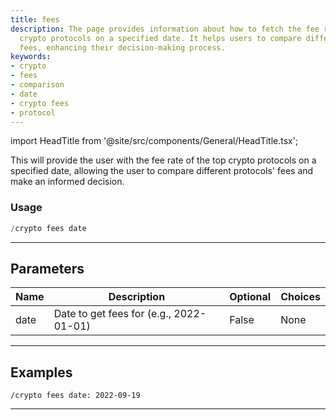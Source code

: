 ```yaml
---
title: fees
description: The page provides information about how to fetch the fee rate of top
  crypto protocols on a specified date. It helps users to compare different protocols'
  fees, enhancing their decision-making process.
keywords:
- crypto
- fees
- comparison
- date
- crypto fees
- protocol
---
```


import HeadTitle from '@site/src/components/General/HeadTitle.tsx';

<HeadTitle title="fees - Crypto - Discord - Reference | OpenBB Bot Docs" />

This will provide the user with the fee rate of the top crypto protocols on a specified date, allowing the user to compare different protocols' fees and make an informed decision.

### Usage

```python wordwrap
/crypto fees date
```

---

## Parameters

| Name | Description | Optional | Choices |
| ---- | ----------- | -------- | ------- |
| date | Date to get fees for (e.g., 2022-01-01) | False | None |


---

## Examples

```
/crypto fees date: 2022-09-19
```

---
